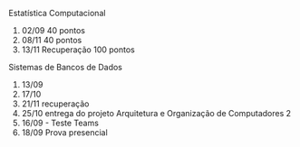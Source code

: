 Estatística Computacional
1. 02/09 40 pontos
2. 08/11 40 pontos
3. 13/11 Recuperação 100 pontos

Sistemas de Bancos de Dados
1. 13/09
2. 17/10
3. 21/11 recuperação
4. 25/10 entrega do projeto
Arquitetura e Organização de Computadores 2
1. 16/09 - Teste Teams
2. 18/09 Prova presencial